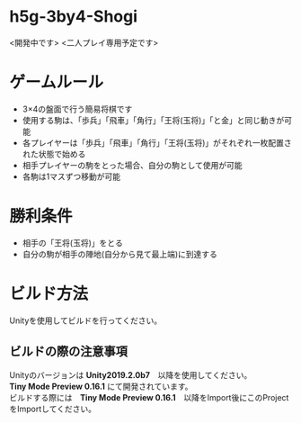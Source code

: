 # h5g-3by4-Shogi
<開発中です>  <二人プレイ専用予定です>

# ゲームルール  
- 3×4の盤面で行う簡易将棋です 
- 使用する駒は、「歩兵」「飛車」「角行」「王将(玉将)」「と金」と同じ動きが可能 
- 各プレイヤーは「歩兵」「飛車」「角行」「王将(玉将)」がそれぞれ一枚配置された状態で始める 
- 相手プレイヤーの駒をとった場合、自分の駒として使用が可能 
- 各駒は1マスずつ移動が可能 

# 勝利条件
- 相手の「王将(玉将)」をとる
- 自分の駒が相手の陣地(自分から見て最上端)に到達する

# ビルド方法  
Unityを使用してビルドを行ってください。  

## ビルドの際の注意事項  
Unityのバージョンは **Unity2019.2.0b7**　以降を使用してください。  
**Tiny Mode Preview 0.16.1** にて開発されています。  
ビルドする際には　**Tiny Mode Preview 0.16.1**　以降をImport後にこのProjectをImportしてください。
